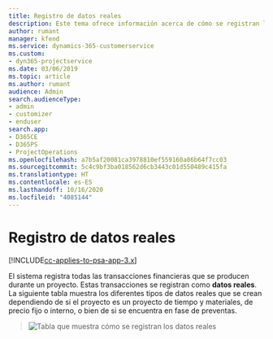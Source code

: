 ```yaml
---
title: Registro de datos reales
description: Este tema ofrece información acerca de cómo se registran los datos reales.
author: rumant
manager: kfend
ms.service: dynamics-365-customerservice
ms.custom:
- dyn365-projectservice
ms.date: 03/06/2019
ms.topic: article
ms.author: rumant
audience: Admin
search.audienceType:
- admin
- customizer
- enduser
search.app:
- D365CE
- D365PS
- ProjectOperations
ms.openlocfilehash: a7b5af20081ca3978810ef559160a86b64f7cc03
ms.sourcegitcommit: 5c4c9bf3ba018562d6cb3443c01d550489c415fa
ms.translationtype: HT
ms.contentlocale: es-ES
ms.lasthandoff: 10/16/2020
ms.locfileid: "4085144"
---
```

# <a name="recording-actuals"></a>Registro de datos reales 

[!INCLUDE[cc-applies-to-psa-app-3.x](../includes/cc-applies-to-psa-app-3x.md)]

El sistema registra todas las transacciones financieras que se producen durante un proyecto. Estas transacciones se registran como **datos reales**. La siguiente tabla muestra los diferentes tipos de datos reales que se crean dependiendo de si el proyecto es un proyecto de tiempo y materiales, de precio fijo o interno, o bien de si se encuentra en fase de preventas.

> ![Tabla que muestra cómo se registran los datos reales](media/advanced-table2.png)
